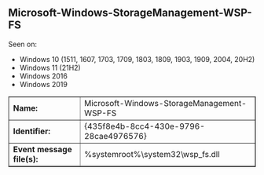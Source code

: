## Microsoft-Windows-StorageManagement-WSP-FS

Seen on:
* Windows 10 (1511, 1607, 1703, 1709, 1803, 1809, 1903, 1909, 2004, 20H2)
* Windows 11 (21H2)
* Windows 2016
* Windows 2019

<table border="1" class="docutils">
  <tbody>
    <tr>
      <td><b>Name:</b></td>
      <td>Microsoft-Windows-StorageManagement-WSP-FS</td>
    </tr>
    <tr>
      <td><b>Identifier:</b></td>
      <td>{435f8e4b-8cc4-430e-9796-28cae4976576}</td>
    </tr>
    <tr>
      <td><b>Event message file(s):</b></td>
      <td>%systemroot%\system32\wsp_fs.dll</td>
    </tr>
  </tbody>
</table>

&nbsp;

